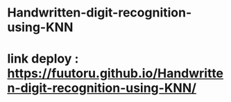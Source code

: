 # Handwritten-digit-recognition-using-KNN
# link deploy : https://fuutoru.github.io/Handwritten-digit-recognition-using-KNN/
